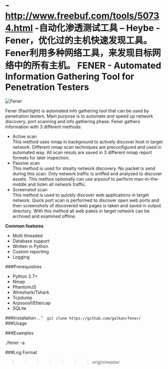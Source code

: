 -http://www.freebuf.com/tools/50734.html
-自动化渗透测试工具 – Heybe
-Fener，优化过的主机快速发现工具。Fener利用多种网络工具，来发现目标网络中的所有主机。
FENER - Automated Information Gathering Tool for Penetration Testers 
=====


![](https://github.com/galkan/fener/blob/master/images/fener_desc3.png "Fener")  


Fener (flashlight) is automated info gathering tool that can be used by penetration testers. Main purpose is to automate and speed up network discovery, port scanning and info gathering phase.
Fener gathers information with 3 different methods:

- Active scan  
This method uses nmap in background to actively discover host in target network. Different nmap scan techniques are preconfigured and used in automated way. All scan resuls are saved in 3 different nmap report formats for later inspection. 
- Passive scan  
This method is used for stealty network discovery. No packet is send during this scan. Only network traffic is sniffed and analyzed to discover assets. This methos optionally can use arpsoof to perform man-in-the-middle and listen all network traffic. 
- Screenshot scan   
This method is used to quickly discover web applications in target network. Quick port scan is performed to discover open web ports and then screenshots of discovered web pages is taken and saved in output directory. With this method all web pakes in target network can be archived and examined offline. 

**Common features**
- Multi threaded 
- Database support
- Written in Python
- Custom reporting
- Logging 


###Prerequisities
- Python 2.7+ 
- Nmap
- PhantomJS
- Wireshark/Tshark
- Tcpdump
- Arpsooof/Ettercap
- SQLite


###Installation
..
''
`` 
git clone https://github.com/galkan/fener/
`` 
###Usage



###Examples 

./fener -a 

###Log Format
>>>>>>> origin/master
